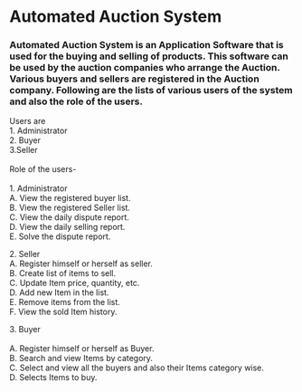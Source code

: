 <h1>Automated Auction System </h1>

<h3>Automated Auction System is an Application Software that is used for the buying and selling of products. This software can be used by the auction companies  who arrange the Auction. Various buyers and sellers are registered in the Auction company. Following are the lists of various users of the system and also the role of the users.</h3>

<p>Users are<br>
1. Administrator<br>
2. Buyer<br>
3.Seller<br>
<br>
Role of the users-<br>
<br>
1. Administrator<br>
A. View the registered buyer list.<br>
B. View the registered Seller list.<br>
C. View the daily dispute report.<br>
D. View the daily selling report.<br>
E. Solve the dispute report.<br>
</p>

<p>
2. Seller<br>
A. Register himself or herself as seller.<br>
B. Create list of items to sell.<br>
C. Update Item price, quantity, etc.<br>
D. Add new Item in the list.<br>
E. Remove items from the list.<br>
F. View the sold Item history.<br>
</p>

<p>3. Buyer<br><br>
A. Register himself or herself as Buyer.<br>
B. Search and view Items by category.<br>
C. Select and view all the buyers and also their Items category wise.<br>
D. Selects Items to buy.<br></p>

